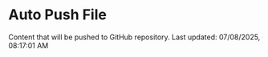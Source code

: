 # Auto Push File

Content that will be pushed to GitHub repository.
Last updated: 07/08/2025, 08:17:01 AM